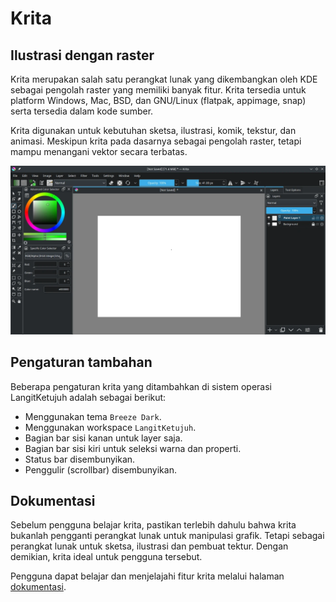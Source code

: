 # Krita

## Ilustrasi dengan raster

Krita merupakan salah satu perangkat lunak yang dikembangkan oleh KDE sebagai pengolah raster yang memiliki banyak fitur. Krita tersedia untuk platform Windows, Mac, BSD, dan GNU/Linux (flatpak, appimage, snap) serta tersedia dalam kode sumber.

Krita digunakan untuk kebutuhan sketsa, ilustrasi, komik, tekstur, dan animasi. Meskipun krita pada dasarnya sebagai pengolah raster, tetapi mampu menangani vektor secara terbatas.

![Krita LangitKetujuh OS](../../media/image/krita-langitketujuh-id.webp)

## Pengaturan tambahan

Beberapa pengaturan krita yang ditambahkan di sistem operasi LangitKetujuh adalah sebagai berikut:

- Menggunakan tema `Breeze Dark`.
- Menggunakan workspace `LangitKetujuh`.
- Bagian bar sisi kanan untuk layer saja.
- Bagian bar sisi kiri untuk seleksi warna dan properti.
- Status bar disembunyikan.
- Penggulir (scrollbar) disembunyikan.

## Dokumentasi

Sebelum pengguna belajar krita, pastikan terlebih dahulu bahwa krita bukanlah pengganti perangkat lunak untuk manipulasi grafik. Tetapi sebagai perangkat lunak untuk sketsa, ilustrasi dan pembuat tektur. Dengan demikian, krita ideal untuk pengguna tersebut.

Pengguna dapat belajar dan menjelajahi fitur krita melalui halaman [dokumentasi](https://docs.krita.org/en/index.html).
